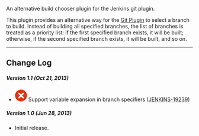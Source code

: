 An alternative build chooser plugin for the Jenkins git plugin.

This plugin provides an alternative way for the [Git
Plugin](http://localhost:8085/display/JENKINS/Git+Plugin) to select a
branch to build. Instead of building all specified branches, the list of
branches is treated as a priority list: if the first specified branch
exists, it will be built; otherwise, if the second specified branch
exists, it will be built, and so on.

------------------------------------------------------------------------

## Change Log

##### Version 1.1 (Oct 21, 2013)

-   ![(error)](docs/images/error.svg)
    Support variable expansion in branch specifiers
    ([JENKINS-19239](https://issues.jenkins-ci.org/browse/JENKINS-19239))

##### Version 1.0 (Jun 28, 2013)

-   Initial release.
